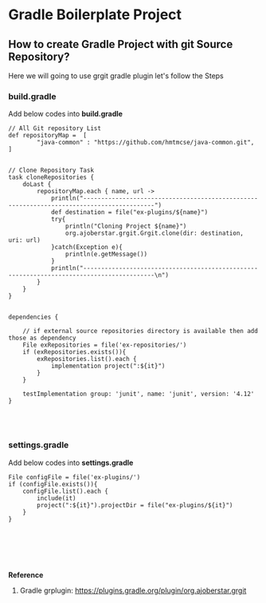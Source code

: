 # Gradle Boilerplate Project

## How to create Gradle Project with git Source Repository?

Here we will going to use grgit gradle plugin let's follow the Steps




### build.gradle
Add below codes into **build.gradle**

```
// All Git repository List 
def repositoryMap =  [
        "java-common" : "https://github.com/hmtmcse/java-common.git",
]


// Clone Repository Task
task cloneRepositories {
    doLast {
        repositoryMap.each { name, url ->
            println("------------------------------------------------------------------------------------------")
            def destination = file("ex-plugins/${name}")
            try{
                println("Cloning Project ${name}")
                org.ajoberstar.grgit.Grgit.clone(dir: destination, uri: url)
            }catch(Exception e){
                println(e.getMessage())
            }
            println("------------------------------------------------------------------------------------------\n")
        }
    }
}


dependencies {

    // if external source repositories directory is available then add those as dependency
    File exRepositories = file('ex-repositories/')
    if (exRepositories.exists()){
        exRepositories.list().each {
            implementation project(":${it}")
        }
    }
    
    testImplementation group: 'junit', name: 'junit', version: '4.12'
}
```


<br><br>

### settings.gradle 
Add below codes into **settings.gradle**

```
File configFile = file('ex-plugins/')
if (configFile.exists()){
    configFile.list().each {
        include(it)
        project(":${it}").projectDir = file("ex-plugins/${it}")
    }
}
```








<br><br><br><br>

**Reference**
1. Gradle grplugin: https://plugins.gradle.org/plugin/org.ajoberstar.grgit
